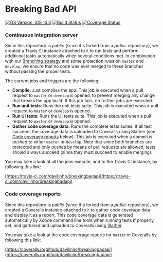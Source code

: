 # Breaking Bad API

[![OS Version: iOS 13.0](https://img.shields.io/badge/iOS-13.0-green.svg)](https://www.apple.com/es/ios/ios-13/)
[![Build Status](https://travis-ci.com/davilinho/breakingbadapi.svg?branch=master)](https://travis-ci.com/davilinho/breakingbadapi)
[![Coverage Status](https://coveralls.io/repos/github/davilinho/breakingbadapi/badge.svg?branch=master)](https://coveralls.io/github/davilinho/breakingbadapi?branch=master)

### Continuous Integration server

Since this repository is *public* (since it's forked from a *public* repository), we created a Travis CI instance attached to it to run tests and perform additional tasks automatically when several conditions met. In combination with our [Branching strategy](#branching-strategy) and some protection rules on `master` and `develop`, we ensure that no code was ever merged to these branches without passing the proper tests.

The current jobs and triggers are the following:
- **Compile**: Just compiles the app. This job is executed when a pull request to `master` or `develop` is opened, to prevent merging any change that breaks the app build. If this job fails, no further jobs are executed.
- **Run unit tests**: Runs the unit tests suite. This job is executed when a pull request to `master` or `develop` is opened.
- **Run UI tests**: Runs the UI tests suite. This job is executed when a pull request to `master` or `develop` is opened.
- **Gather code coverage data**: Runs the complete tests suites. If all test succeed, the coverage data is uploaded to Coveralls using Slather (see [Code coverage reports](#code-coverage-reports) below). This job is executed when a commit is pushed to either `master` or `develop`. Note that since both branches are protected and only pushes by means of pull requests are allowed, tests should always succeed (since they must succeed to enable merging).

You may take a look at all the jobs execute, and to the Travis CI instance, by following this link:

[https://travis-ci.com/davilinho/breakingbadapi](https://travis-ci.com/davilinho/breakingbadapi)

### Code coverage reports

Since this repository is *public* (since it's forked from a *public* repository), we created a Coveralls instance attached to it to gather code coverage data and display it as a report. This code coverage data is generated automatically by Xcode command line tools when running tests if properly set, and gathered and uploaded to Coveralls using [Slather](https://github.com/SlatherOrg/slather).

You may take a look at the code coverage reports for `master` in Coveralls by following this link:

[https://coveralls.io/github/davilinho/breakingbadapi](https://coveralls.io/github/davilinho/breakingbadapi)
